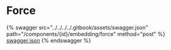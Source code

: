 # Force

{% swagger src="../../../../.gitbook/assets/swagger.json" path="/components/{id}/embedding/force" method="post" %}
[swagger.json](../../../../.gitbook/assets/swagger.json)
{% endswagger %}
